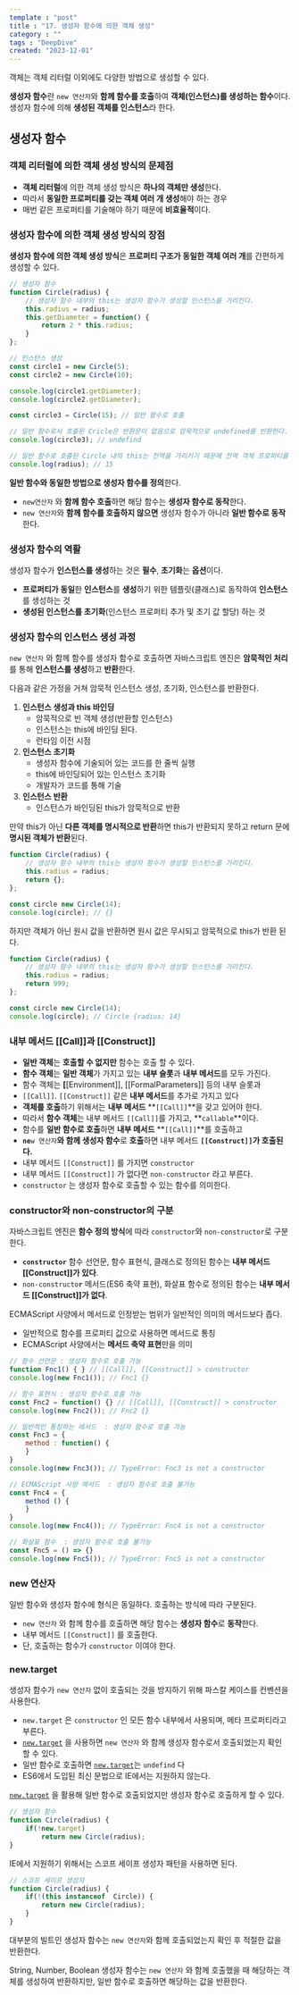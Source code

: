 ```yaml
---
template : "post"
title : "17. 생성자 함수에 의한 객체 생성"
category : ""
tags : "DeepDive"
created: "2023-12-01"
---
```


객체는 객체 리터럴 이외에도 다양한 방법으로 생성할 수 있다.


**생성자 함수**란 `new 연산자`와 **함께 함수를 호출**하여 **객체(인스턴스)를 생성하는 함수**이다.
생성자 함수에 의해 **생성된 객체를 인스턴스**라 한다.


## 생성자 함수


### 객체 리터럴에 의한 객체 생성 방식의 문제점

- **객체 리터럴**에 의한 객체 생성 방식은 **하나의 객체만 생성**한다.
- 따라서 **동일한 프로퍼티를 갖는 객체 여러 개 생성**해야 하는 경우
- 매번 같은 프로퍼티를 기술해야 하기 때문에 **비효율적**이다.

### 생성자 함수에 의한 객체 생성 방식의 장점


**생성자 함수에 의한 객체 생성 방식**은 **프로퍼티 구조가 동일한 객체 여러 개**를 간편하게 생성할 수 있다.


```javascript
// 생성자 함수
function Circle(radius) {
	// 생성자 함수 내부의 this는 생성자 함수가 생성할 인스턴스를 가리킨다.
	this.radius = radius;
	this.getDiameter = function() {
		return 2 * this.radius;
	}
};

// 인스턴스 생성
const circle1 = new Circle(5);
const circle2 = new Circle(10);

console.log(circle1.getDiameter);
console.log(circle2.getDiameter);

const circle3 = Circle(15); // 일반 함수로 호출

// 일반 함수로서 호출된 Cricle은 반환문이 없음으로 암묵적으로 undefined를 반환한다.
console.log(circle3); // undefind 

// 일반 함수로 호출된 Circle 내의 this는 전역을 가리키기 때문에 전역 객체 프로퍼티를 생성하게된다.
console.log(radius); // 15
```


**일반 함수와 동일한 방법으로 생성자 함수를 정의**한다.

- `new연산자` 와 **함께 함수 호출**하면 해당 함수는 **생성자 함수로 동작**한다.
- `new 연산자`와 **함께 함수를 호출하지 않으면** 생성자 함수가 아니라 **일반 함수로 동작**한다.

### 생성자 함수의 역활


생성자 함수가 **인스턴스를 생성**하는 것은 **필수**, **초기화**는 **옵션**이다.

- **프로퍼티가 동일**한 **인스턴스**를 **생성**하기 위한 템플릿(클래스)로 동작하여 **인스턴스**를 생성하는 것
- **생성된 인스턴스를 초기화**(인스턴스 프로퍼티 추가 및 초기 값 할당) 하는 것

### 생성자 함수의 인스턴스 생성 과정


`new 연산자` 와 함께 함수를 생성자 함수로 호출하면 자바스크립트 엔진은 **암묵적인 처리**를 통해 **인스턴스를 생성**하고 **반환**한다.


다음과 같은 가정을 거쳐 암묵적 인스턴스 생성, 초기화, 인스턴스를 반환한다.

1. **인스턴스 생성과  this 바인딩**
	- 암묵적으로 빈 객체 생성(반환할 인스턴스)
	- 인스턴스는 this에 바인딩 된다.
	- 런타임 이전 시점
2. **인스턴스 초기화**
	- 생성자 함수에 기술되어 있는 코드를 한 줄씩 실행
	- this에 바인딩되어 있는 인스턴스 초기화
	- 개발자가 코드를 통해 기술
3. **인스턴스 반환**
	- 인스턴스가 바인딩된 this가 암묵적으로 반환

만약 this가 아닌 **다른 객체를 명시적으로 반환**하면 this가 반환되지 못하고 return 문에 **명시된 객체가 반환**된다.


```javascript
function Circle(radius) {
	// 생성자 함수 내부의 this는 생성자 함수가 생성할 인스턴스를 가리킨다.
	this.radius = radius;
	return {};
};

const circle new Circle(14);
console.log(circle); // {}
```


하지만 객체가 아닌 원시 값을 반환하면 원시 값은 무시되고 암묵적으로 this가 반환 된다.


```javascript
function Circle(radius) {
	// 생성자 함수 내부의 this는 생성자 함수가 생성할 인스턴스를 가리킨다.
	this.radius = radius;
	return 999;
};

const circle new Circle(14);
console.log(circle); // Circle {radius: 14}
```


### 내부 메서드 [[Call]]과 [[Construct]]

- **일반 객체**는 **호출할 수 없지만** 함수는 호출 할 수 있다.
- **함수 객체**는 **일반 객체**가 가지고 있는 **내부 슬롯**과 **내부 메서드**를 모두 가진다.
- 함수 객체는  **[**[Environment]], [[FormalParameters]] 등의 내부 슬롯과
- `[[Call]]`. `[[Construct]]` 같은 **내부 메서드**를 추가로 가지고 있다
- **객체를 호출**하기 위해서는 **내부 메서드** **`[[Call]]`**을  갖고 있어야 한다.
- 따라서 **함수 객체**는 내부 메서드 `[[Call]]`를 가지고, **`callable`**이다.
- 함수를 **일반 함수로 호출**하면 **내부 메서드** **`[[Call]]`**를 호출하고
- **`ne`**`w 연산자`**와 함께 생성자 함수**로 **호출**하면 내부 메서드  **`[[Construct]]`**가 호출된다**.**
- 내부 메서드 `[[Construct]]` 를 가지면 `constructor`
- 내부 메서드 `[[Construct]]` 가 없다면 `non-constructor` 라고 부른다.
- `constructor` 는 생성자 함수로 호출할 수 있는 함수를 의미한다.

### constructor와 non-constructor의 구분


자바스크립트 엔진은 **함수 정의 방식**에 따라 `constructor`와 `non-constructor`로 구분한다.

- **`constructor`**  함수 선언문, 함수 표현식, 클래스로 정의된 함수는 **내부 메서드 [[Construct]]가 있다**.
- `non-constructo`**`r`**  메서드(ES6 축약 표현), 화살표 함수로 정의된 함수는 **내부 메서드 [[Construct]]가 없다**.

ECMAScript 사양에서 메서드로 인정받는 범위가 일반적인 의미의 메서드보다 좁다.

- 일반적으로 함수를 프로퍼티 값으로 사용하면 메서드로 통칭
- ECMAScript 사양에서는 **메서드 축약 표현**만을 의미

```javascript
// 함수 선언문 : 생성자 함수로 호출 가능
function Fnc1() { } // [[Call]], [[Construct]] > constructor
console.log(new Fnc1()); // Fnc1 {}

// 함수 표현식 : 생성자 함수로 호출 가능
const Fnc2 = function() {} // [[Call]], [[Construct]] > constructor
console.log(new Fnc2()); // Fnc2 {}

// 일반적인 통칭하는 메서드  : 생성자 함수로 호출 가능
const Fnc3 = {
	method : function() {
	}
}
console.log(new Fnc3()); // TypeError: Fnc3 is not a constructor

// ECMAScript 사양 메서드  : 생성자 함수로 호출 불가능
const Fnc4 = {
	method () {
	}
}
console.log(new Fnc4()); // TypeError: Fnc4 is not a constructor

// 화살표 함수  : 생성자 함수로 호출 불가능
const Fnc5 = () => {}
console.log(new Fnc5()); // TypeError: Fnc5 is not a constructor
```


### new 연산자


일반 함수와 생성자 함수에 형식은 동일하다. 호출하는 방식에 따라 구분된다.

- `new 연산자` 와 함께 함수를 호출하면 해당 함수는 **생성자 함수**로 **동작**한다.
- 내부 메서드 `[[Construct]]` 를 호출한다.
- 단, 호출하는 함수가 `constructor` 이여야 한다.

### new.target


생성자 함수가 `new 연산자` 없이 호출되는 것을 방지하기 위해 파스칼 케이스를 컨벤션을 사용한다.

- `new.target` 은 `constructor` 인 모든 함수 내부에서 사용되며, 메타 프로퍼티라고 부른다.
- [`new.target`](http://new.target/) 을 사용하면 `new 연산자` 와 함께 생성자 함수로서 호출되었는지 확인 할 수 있다.
- 일반 함수로 호출하면 [`new.target`](http://new.target/)는 `undefind` 다
- ES6에서 도입된 최신 문법으로 IE에서는 지원하지 않는다.

[`new.target`](http://new.target/) 을 활용해 일반 함수로 호출되었지만 생성자 함수로 호출하게 할 수 있다.


```javascript
// 생성자 함수
function Circle(radius) {
	if(!new.target)
		return new Circle(radius);
}
```


IE에서 지원하기 위해서는 스코프 세이프 생성자 패턴을 사용하면 된다.


```javascript
// 스코프 세이프 생성자
function Circle(radius) {
	if(!(this instanceof  Circle)) {
		return new Circle(radius);
	}
}
```


대부분의 빌트인 생성자 함수는 `new 연산자`와 함께 호출되었는지 확인 후 적절한 값을 반환한다.


String, Number, Boolean 생성자 함수는 `new 연산자` 와 함께 호출했을 때 해당하는 객체를 생성하여 반환하지만,
일반 함수로 호출하면 해당하는 값을 반환한다.

